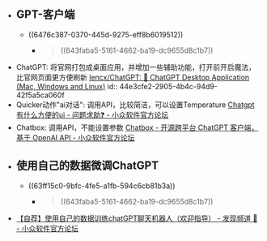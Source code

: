 - ## GPT-客户端
	- ((6476c387-0370-445d-9275-eff8b6019512))
		- > ((643faba5-5161-4662-ba19-dc9655d8c1b7))
- ChatGPT: 将官网打包成桌面应用，并增加一些辅助功能，打开前开启魔法，比官网页面更方便刷新 [lencx/ChatGPT: 🔮 ChatGPT Desktop Application (Mac, Windows and Linux)](https://github.com/lencx/ChatGPT)
  id:: 44e3cfe2-2905-4b4c-94d9-42f5a5ca060f
- Quicker动作"ai对话": 调用API，比较简洁，可以设置Temperature [Chatgpt有什么方便的ui - 问题求助❓ - 小众软件官方论坛](https://meta.appinn.net/t/topic/41267/7)
- Chatbox: 调用API，不能设置参数 [Chatbox - 开源跨平台 ChatGPT 客户端，基于 OpenAI API - 小众软件官方论坛](https://meta.appinn.net/t/topic/42163)
- ## 使用自己的数据微调ChatGPT
	- ((63ff15c0-9bfc-4fe5-a1fb-594c6cb81b3a))
		- >((643faba5-5161-4662-ba19-dc9655d8c1b7))
- [【自荐】使用自己的数据训练chatGPT聊天机器人（欢迎指导） - 发现频道 🔎 - 小众软件官方论坛](https://meta.appinn.net/t/topic/42209)
